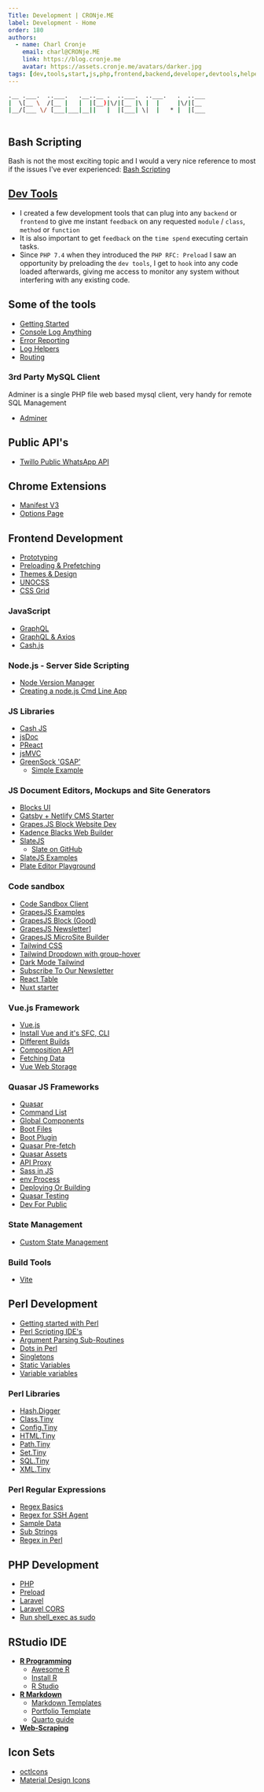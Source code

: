 ```yaml
---
Title: Development | CRONje.ME
label: Development - Home
order: 180
authors:
  - name: Charl Cronje
    email: charl@CRONje.ME
    link: https://blog.cronje.me
    avatar: https://assets.cronje.me/avatars/darker.jpg
tags: [dev,tools,start,js,php,frontend,backend,developer,devtools,helpers,log]
---
```

```sh
.__ .___.  ..___.   .__..__ .  ..___.  ..___.   .  ..___
|  \[__ \  /[__ |   |  |[__)|\/|[__ |\ |  |     |\/|[__ 
|__/[___ \/ [___|___|__||   |  |[___| \|  |   * |  |[___
                                                        
```

## Bash Scripting

Bash is not the most exciting topic and I would a very nice reference to most if the issues I've ever experienced: [Bash Scripting](https://www.javatpoint.com/bash-scripting)

## [Dev Tools](./devTools/README.md)

- I created a few development tools that can plug into any `backend` or `frontend` to give me instant `feedback` on any requested `module` / `class`, `method` or `function`
- It is also important to get `feedback` on the `time spend` executing certain tasks.
- Since `PHP 7.4` when they introduced the `PHP RFC: Preload` I saw an opportunity by preloading the `dev tools`, I get to `hook` into any code loaded afterwards, giving me access to monitor any system without interfering with any existing code.

## Some of the tools

- [Getting Started](./devTools/README.md)
- [Console Log Anything](./devTools/consoleLog.md)
- [Error Reporting](./devTools/errorReporting.md)
- [Log Helpers](./devTools/logHelpers.md)
- [Routing](./devTools/route.md)

### 3rd Party MySQL Client

Adminer is a single PHP file web based mysql client, very handy for remote SQL Management

- [Adminer](./devTools/adminer.md)

## Public API's

- [Twillo Public WhatsApp API](./api/twillo.md)

## Chrome Extensions

- [Manifest V3](./chromeExt/manifestV3.md)
- [Options Page](./chromeExt/optionsPage.md)

## Frontend Development

- [Prototyping](./html/prototyping.md)
- [Preloading & Prefetching](./html/prefetchAndPreload.md)
- [Themes & Design](./html/themesAndDesign.md)
- [UNOCSS](./html/unocss.md)
- [CSS Grid](https://www.youtube.com/watch?v=0xMQfnTU6oo)

### JavaScript

- [GraphQL](./js/graphql/README.md)
- [GraphQL & Axios](./js/graphql/axios.md)
- [Cash.js](./js/libs/cash-js.md)

### Node.js - Server Side Scripting

- [Node Version Manager](./node/nvm.md)
- [Creating a node.js Cmd Line App](./node/nodecli.md)

### JS Libraries

- [Cash JS](./js/libs/cash-js.md)
- [jsDoc](./js/libs/jsDoc.md)
- [PReact](./js/libs/PReact.md)
- [jsMVC](./js/libs/jsMVC.md)
- [GreenSock 'GSAP'](./js/libs/gsap.md)
  - [Simple Example](https://www.youtube.com/watch?v=m6PDUIF24v4)

### JS Document Editors, Mockups and Site Generators

- [Blocks UI](blocksui.md)
- [Gatsby + Netlify CMS Starter](https://github.com/ritesh2204/gatsby-starter-netlify-cms)
- [Grapes.JS Block Website Dev](grapesjs.md)
- [Kadence Blacks Web Builder](https://cloud.kadenceblocks.com/)
- [SlateJS](https://www.smashingmagazine.com/2021/05/building-wysiwyg-editor-javascript-slatejs/)
  - [Slate on GitHub](https://github.com/smashingmagazine/wysiwyg-editor)
- [SlateJS Examples](slatejs/README.md)
- [Plate Editor Playground](https://codesandbox.io/s/2mh1c)

### Code sandbox

- [Code Sandbox Client](https://github.com/codesandbox/codesandbox-client)
- [GrapesJS Examples](https://codesandbox.io/examples/package/grapesjs)
- [GrapesJS Block (Good)](https://codesandbox.io/s/lej2t?file=/src/index.js)
- [GrapesJS Newsletter](https://codesandbox.io/s/urxqy?file=/src/App.js)]
- [GrapesJS MicroSite Builder](https://codesandbox.io/s/o9hxu)
- [Tailwind CSS](https://codesandbox.io/examples/package/tailwindcss)
- [Tailwind Dropdown with group-hover](https://codesandbox.io/s/gm9k9)
- [Dark Mode Tailwind](https://codesandbox.io/s/ndpw4)
- [Subscribe To Our Newsletter](https://codesandbox.io/s/r3wu9?file=/src/index.js)
- [React Table](https://codesandbox.io/s/sw030?file=/src/App.js)
- [Nuxt starter](https://codesandbox.io/s/h0z15)

### Vue.js Framework

- [Vue.js](js/vue/README.md)
- [Install Vue and it's SFC, CLI](./js/vue/installVue.md)
- [Different Builds](./js/vue/differentBuilds.md)
- [Composition API](./js/vue/composition/api.md)
- [Fetching Data](./js/vue/composition/fetchData.md)
- [Vue Web Storage](./js/vue/vueWebStorage.md)

### Quasar JS Frameworks  

- [Quasar](./js/quasar/README.md)
- [Command List](./js/quasar/commandList.md)
- [Global Components](./js/quasar/globalComponents.md)
- [Boot Files](./js/quasar/bootFiles.md)
- [Boot Plugin](./js/quasar/bootPlugin.md)
- [Quasar Pre-fetch](./js/quasar/quasarPrefetch.md)
- [Quasar Assets](./js/quasar/quasarAssets.md)
- [API Proxy](./js/quasar/apiProxy.md)
- [Sass in JS](./js/quasar/sassInJs.md)
- [env Process](./js/quasar/envProcess.md)
- [Deploying Or Building](./js/quasar/deployingOrBuilding.md)
- [Quasar Testing](./js/quasar/quasarTesting.md)
- [Dev For Public](./js/quasar/devForPublic.md)

### State Management

- [Custom State Management](customState.md)

### Build Tools

- [Vite](./js/vite/README.md)

## Perl Development

- [Getting started with Perl](perl/gettingStarted.md)
- [Perl Scripting IDE's](perl/perlIDEs.md)
- [Argument Parsing Sub-Routines](perl/argsSubRoutines.md)
- [Dots in Perl](perl/dotsInPerl.md)
- [Singletons](perl/singleton.md)
- [Static Variables](perl/staticVars.md)
- [Variable variables](perl/variableVariables.md)

### Perl Libraries

- [Hash.Digger](perl/libs/Hash.Digger.md)
- [Class.Tiny](perl/libs/Class.Tiny.md)
- [Config.Tiny](perl/libs/Config.Tiny.md)
- [HTML.Tiny](perl/libs/HTML.Tiny.md)
- [Path.Tiny](perl/libs/Path.Tiny.md)
- [Set.Tiny](perl/libs/Set.Tiny.md)
- [SQL.Tiny](perl/libs/SQL.Tiny.md)
- [XML.Tiny](perl/libs/XML.Tiny.md)

### Perl Regular Expressions

- [Regex Basics](perl/regex/regexBasics.md)
- [Regex for SSH Agent](perl/regex/regexForSSHAgent.md)
- [Sample Data](perl/regex/sampleData.md)
- [Sub Strings](perl/regex/subStrings.md)
- [Regex in Perl](perl/regex.md)

## PHP Development

- [PHP](./php/README.md)
- [Preload](./php/preload.md)
- [Laravel](./php/laravel/README.md)
- [Laravel CORS](./php/laravel/cors.md)
- [Run shell_exec as sudo](./php/shellExec/README.md)

## RStudio IDE

- **[R Programming](./rLang/README.md)**
  - [Awesome R](./rLang/awesomer.md)
  - [Install R](./rLang/installR.md)
  - [R Studio](./rLang/rstudio.md)
- **[R Markdown](./rLang/rmd.md)**
  - [Markdown Templates](./rLang/mdTemplates.md)
  - [Portfolio Template](./rLang/cvTemplare.md)
  - [Quarto guide](./rLang/quartoGuide.md)
- **[Web-Scraping](./rLang/webScraping.md)**

## Icon Sets

- [octIcons](./icons/octIcons.md)  
- [Material Design Icons](./icons/materialIcons.md)
  